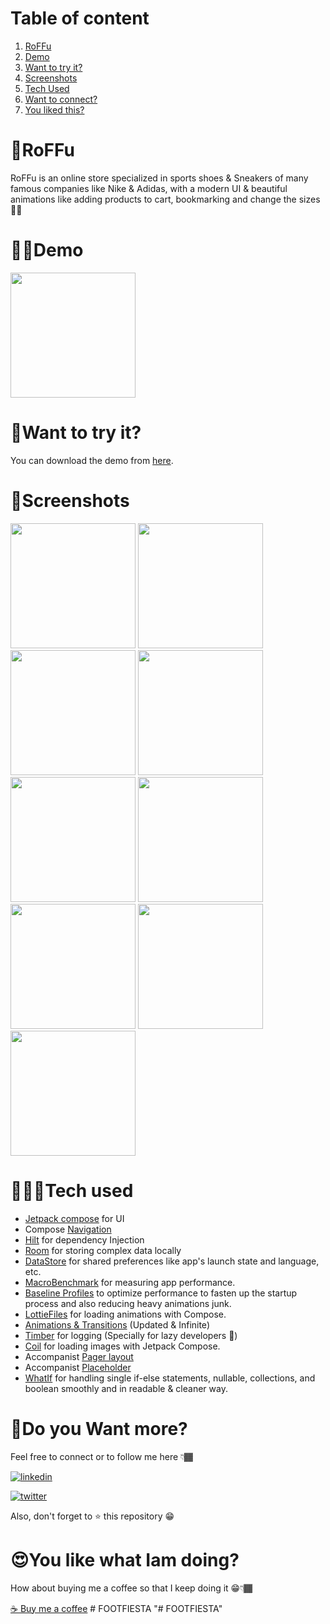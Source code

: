 # Table of content
1. [RoFFu](#roffu)
2. [Demo](#demo)
3. [Want to try it?](#want-to-try-it)
4. [Screenshots](#screenshots)
5. [Tech Used](#tech-used)
6. [Want to connect?](#do-you-want-more)
7. [You liked this?](#you-like-what-iam-doing)


# 👟RoFFu

RoFFu is an online store specialized in sports shoes & Sneakers of many famous companies like Nike & Adidas, with a modern UI & beautiful animations like adding products to cart, bookmarking and change the sizes 🤩🔥


# 🤳🏾Demo

<img src="https://github.com/mustfaibra/RoFFu/blob/master/app/demo/ruffo_demo.gif" width="200">


# 🧐Want to try it?

You can download the demo from [here](https://github.com/mustfaibra/RoFFu/blob/master/app/release/roffu.apk).


# 📸Screenshots

<img src="https://github.com/mustfaibra/RoFFu/blob/master/app/screenshots/splash.jpg" width="200">
<img src="https://github.com/mustfaibra/RoFFu/blob/master/app/screenshots/landing.jpg" width="200">
<img src="https://github.com/mustfaibra/RoFFu/blob/master/app/screenshots/home.jpg" width="200">
<img src="https://github.com/mustfaibra/RoFFu/blob/master/app/screenshots/details.jpg" width="200">
<img src="https://github.com/mustfaibra/RoFFu/blob/master/app/screenshots/cart.jpg" width="200">
<img src="https://github.com/mustfaibra/RoFFu/blob/master/app/screenshots/login.jpg" width="200">
<img src="https://github.com/mustfaibra/RoFFu/blob/master/app/screenshots/checkout.jpg" width="200">
<img src="https://github.com/mustfaibra/RoFFu/blob/master/app/screenshots/profile.jpg" width="200">
<img src="https://github.com/mustfaibra/RoFFu/blob/master/app/screenshots/history.jpg" width="200">


# 🧑🏾‍💻Tech used

* [Jetpack compose](https://developer.android.com/jetpack/compose) for UI
* Compose [Navigation](https://developer.android.com/jetpack/compose/navigation)
* [Hilt](https://developer.android.com/training/dependency-injection/hilt-jetpack) for dependency Injection
* [Room](https://developer.android.com/training/data-storage/room) for storing complex data locally
* [DataStore](https://developer.android.com/topic/libraries/architecture/datastore) for shared preferences like app's launch state and language, etc.
* [MacroBenchmark](https://developer.android.com/topic/performance/benchmarking/macrobenchmark-overview) for measuring app performance.
* [Baseline Profiles](https://developer.android.com/topic/performance/baselineprofiles) to optimize performance to fasten up the startup process and also reducing heavy animations junk.
* [LottieFiles](https://github.com/airbnb/lottie/blob/master/android-compose.md) for loading animations with Compose.
* [Animations & Transitions](https://developer.android.com/jetpack/compose/animation) (Updated & Infinite)
* [Timber](https://github.com/JakeWharton/timber) for logging (Specially for lazy developers 🤣)
* [Coil](https://coil-kt.github.io/coil/compose/) for loading images with Jetpack Compose.
* Accompanist [Pager layout](https://google.github.io/accompanist/pager/)
* Accompanist [Placeholder](https://google.github.io/accompanist/placeholder/)
* [WhatIf](https://github.com/skydoves/WhatIf) for handling single if-else statements, nullable, collections, and boolean smoothly and in readable & cleaner way.


# 🔗Do you Want more?

Feel free to connect or to follow me here 👇🏾

[![linkedin](https://img.shields.io/badge/linkedin-0A66C2?style=for-the-badge&logo=linkedin&logoColor=white)](https://www.linkedin.com//in/mustafa-ibrahim-58b918206/)

[![twitter](https://img.shields.io/badge/twitter-1DA1F2?style=for-the-badge&logo=twitter&logoColor=white)](https://twitter.com/mustfaibra)

Also, don't forget to ⭐ this repository 😁


# 😍You like what Iam doing?

How about buying me a coffee so that I keep doing it 😁👇🏾

[☕ Buy me a coffee](https://www.buymeacoffee.com/mustfaibra)
#   F O O T F I E S T A  
 "# FOOTFIESTA" 
